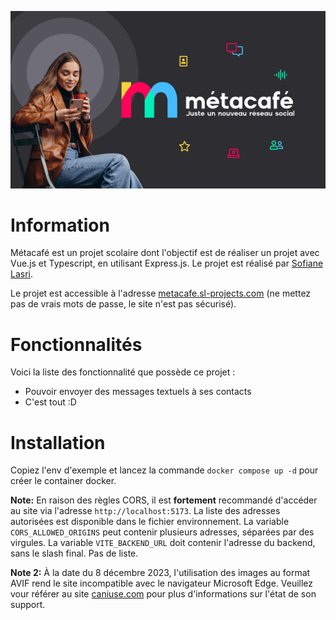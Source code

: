 ![banner.jpg](art/banner.jpg)

# Information

Métacafé est un projet scolaire dont l'objectif est de réaliser un projet avec Vue.js et Typescript, en utilisant
Express.js. Le projet est réalisé par [Sofiane Lasri](https://sofianelasri.fr).

Le projet est accessible à l'adresse [metacafe.sl-projects.com](https://metacafe.sl-projects.com) (ne mettez pas de 
vrais mots de passe, le site n'est pas sécurisé).

# Fonctionnalités

Voici la liste des fonctionnalité que possède ce projet :

- Pouvoir envoyer des messages textuels à ses contacts
- C'est tout :D

# Installation

Copiez l'env d'exemple et lancez la commande `docker compose up -d` pour créer le container docker.

**Note:** En raison des règles CORS, il est **fortement** recommandé d'accéder au site via l'adresse
`http://localhost:5173`. La liste des adresses autorisées est disponible dans le fichier environnement. La
variable `CORS_ALLOWED_ORIGINS` peut contenir plusieurs adresses, séparées par des virgules. La
variable `VITE_BACKEND_URL` doit contenir l'adresse du backend, sans le slash final. Pas de liste.

**Note 2:** À la date du 8 décembre 2023, l'utilisation des images au format AVIF rend le site incompatible avec le
navigateur Microsoft Edge. Veuillez vour référer au site [caniuse.com](https://caniuse.com/avif) pour plus
d'informations sur l'état de son support.